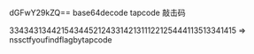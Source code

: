 #

dGFwY29kZQ==
base64decode
tapcode
敲击码

3343431344215434452124331421311122125444113513341415
=>
nssctfyoufindflagbytapcode
